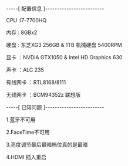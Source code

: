 -----[ 配置信息 ]-------------------------

CPU :i7-7700HQ

内存 : 8GBx2

硬盘 : 东芝XG3 256GB & 1TB 机械硬盘 5400RPM

显卡 ：NVDIA GTX1050 & Intel HD Graphics 630

声卡 ：ALC 235

有线网卡 ：RTL8168/8111

无线网卡 ：BCM94352z 联想版

-----[ 已知问题 ]-------------------------

1.蓝牙不可用

2.FaceTime不可用

3.亮度调节最后最暗档位真的是最暗

4.HDMI 插入重启

